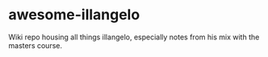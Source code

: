 # awesome-illangelo
Wiki repo housing all things illangelo, especially notes from his mix with the masters course.
